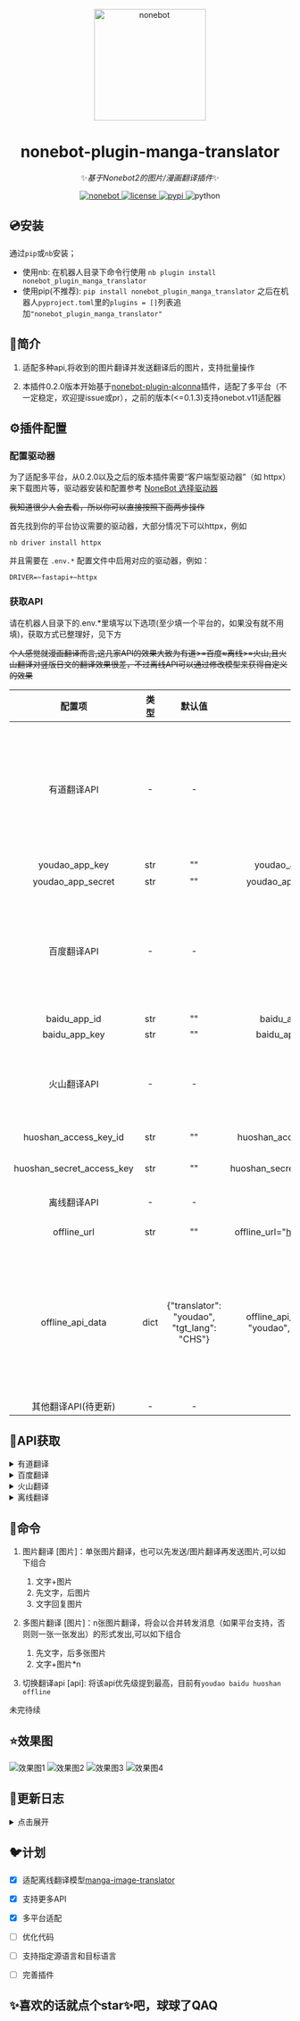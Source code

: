 <!-- markdownlint-disable MD033 -->
<p align="center">
  <a href="https://v2.nonebot.dev/"><img src="https://v2.nonebot.dev/logo.png" width="200" height="200" alt="nonebot"></a>
</p>
<div align="center">

# nonebot-plugin-manga-translator

✨*基于Nonebot2的图片/漫画翻译插件*✨

<a href="https://github.com/nonebot/nonebot2">
  <img src="https://img.shields.io/badge/nonebot-v2-red" alt="nonebot">
</a>
<a href="./LICENSE">
    <img src="https://img.shields.io/github/license/maoxig/nonebot-plugin-manga-translator" alt="license">
</a>
<a href="https://pypi.python.org/pypi/nonebot-plugin-manga-translator">
    <img src="https://img.shields.io/pypi/v/nonebot-plugin-manga-translator" alt="pypi">
</a>
<img src="https://img.shields.io/badge/python-3.8+-blue.svg" alt="python">

<div align="left">

## 💿安装

通过`pip`或`nb`安装；

- 使用nb:
  在机器人目录下命令行使用
  `nb plugin install nonebot_plugin_manga_translator`
- 使用pip(不推荐):
  `pip install nonebot_plugin_manga_translator`
  之后在机器人`pyproject.toml`里的`plugins = []`列表追加`"nonebot_plugin_manga_translator"`

## 📖简介

1. 适配多种api,将收到的图片翻译并发送翻译后的图片，支持批量操作

2. 本插件0.2.0版本开始基于[nonebot-plugin-alconna](https://github.com/nonebot/plugin-alconna/tree/master)插件，适配了多平台（不一定稳定，欢迎提issue或pr），之前的版本(<=0.1.3)支持onebot.v11适配器

## ⚙️插件配置

### 配置驱动器​

为了适配多平台，从0.2.0以及之后的版本插件需要“客户端型驱动器”（如 httpx）来下载图片等，驱动器安装和配置参考 [NoneBot 选择驱动器](https://nonebot.dev/docs/advanced/driver)

~~我知道很少人会去看，所以你可以直接按照下面两步操作~~

首先找到你的平台协议需要的驱动器，大部分情况下可以httpx，例如

```
nb driver install httpx
```

并且需要在 `.env.*` 配置文件中启用对应的驱动器，例如：

```
DRIVER=~fastapi+~httpx
```

### 获取API

请在机器人目录下的.env.*里填写以下选项(至少填一个平台的，如果没有就不用填)，获取方式已整理好，见下方

~~个人感觉就漫画翻译而言,这几家API的效果大致为有道>=百度≈离线>=火山,且火山翻译对竖版日文的翻译效果很差，不过离线API可以通过修改模型来获得自定义的效果~~

|          配置项           | 类型  |                   默认值                    |                           示例                           | 说明                                                                                   | API定价                                                    |
| :-----------------------: | :---: | :-----------------------------------------: | :------------------------------------------------------: | :------------------------------------------------------------------------------------- | :--------------------------------------------------------- |
|        有道翻译API        |   -   |                      -                      |                            -                             | -                                                                                      | 新用户送一定额度,梯度收费，0<月调用量<100w时,0.04元/张     |
|      youdao_app_key       |  str  |                     ""                      |                  youdao_app_key="xxxxx"                  | 应用ID                                                                                 |                                                            |
|     youdao_app_secret     |  str  |                     ""                      |                youdao_app_secret="xxxxxx"                | 应用秘钥                                                                               |                                                            |
|        百度翻译API        |   -   |                      -                      |                            -                             | -                                                                                      | 每月1万次免费调用量，之后按梯度收费,最高0.04元/次          |
|       baidu_app_id        |  str  |                     ""                      |                   baidu_app_id="66666"                   | APP ID                                                                                 |                                                            |
|       baidu_app_key       |  str  |                     ""                      |                  baidu_app_key="xxxxxx"                  | 密钥                                                                                   |                                                            |
|        火山翻译API        |   -   |                      -                      |                            -                             | -                                                                                      | 每月前100张免费，之后0.04元/张                             |
|   huoshan_access_key_id   |  str  |                     ""                      |              huoshan_access_key_id="AK***"               | Access Key ID                                                                          |                                                            |
| huoshan_secret_access_key |  str  |                     ""                      |             huoshan_secret_access_key="UT**"             | Secret Access Key                                                                      |                                                            |
|        离线翻译API        |   -   |                      -                      |                            -                             | -                                                                                      | 可能是电费?                                                |
|        offline_url        |  str  |                     ""                      |          offline_url="<http://127.0.0.1:5003>"           | 见下方说明                                                                             |                                                            |
|       offline_api_data        | dict  | {"translator": "youdao", "tgt_lang": "CHS"} | offline_api_data={"translator": "youdao", "tgt_lang": "CHS"} | 参考 [manga-image-translator](https://github.com/zyddnys/manga-image-translator)的文档 | 需要注意.env里面填写如果字典是跨行字典，需要添加一层单引号包裹 |
|    其他翻译API(待更新)    |   -   |                      -                      |                            -                             | -                                                                                      |                                                            |

## 🔑API获取

<details>
<summary>有道翻译</summary>

1. 在[有道智云AI开放平台](https://ai.youdao.com/#/)注册并登录后，进入控制台
2. 在左侧`自然语言翻译服务`里的`图片翻译`里创建应用，选择服务和接入方式分别为`图片翻译`和`API`，其他项随意。
![Image text](https://github.com/maoxig/nonebot-plugin-manga-translator/blob/main/resource/有道翻译.png)
3. 创建后将`应用ID`和`应用秘钥`按照上面的配置说明分别填入.env.*文件里即可

</details>

<details>
<summary>百度翻译</summary>

   1. 在[百度翻译开放平台](https://api.fanyi.baidu.com/)注册并登录
   2. 找到`产品服务`的`图片翻译`,申请创建
   3. 创建后在`管理控制台`的`总览`中找到`APP ID`和`密钥`,根据上面的配置说明填入.env.*文件

</details>

<details>
<summary>火山翻译</summary>

   1. 根据火山引擎的[文档](https://www.volcengine.com/docs/4640/130872)，按流程注册
   2. 创建好服务后获取到密钥，分别为`Access Key ID`和`Secret Access Key`，然后点击`Secret Access Key`下的按钮显示出密钥
   3. 分别根据上面的配置说明填入.env.*文件

</details>

<details>
<summary>离线翻译</summary>
(该方案对设备配置要求较高，建议在有足够的硬盘空间、内存、显存，或有一台能为bot处理请求的服务器时考虑使用该方案)

   1. 参考[manga-image-translator](https://github.com/zyddnys/manga-image-translator)的说明，克隆仓库，并安装相关依赖(可能需要额外安装`pydensecrf`)
   2. 安装好依赖后，在仓库目录下运行

      ```python
      python -m manga_translator -v --mode web --use-cuda
      # the demo will be serving on http://127.0.0.1:5003，此时会提供一个网页，可以点击打开
      ```

   3. 如果你的设备没有成功安装cuda(要求pytorch的版本和cuda对应，不对应请重装)，请去掉参数`--use-cuda`，如果图片处理过程中爆显存，请改成`--use-cuda-limited`

   4. 你可以访问控制台给出的网址，**尝试先手动翻译一张图片**，此时会根据选项下载需要的模型(为防止下载失败，也可以提前手动下载)
   5. 如果bot和翻译器在同一台设备，那么.env填写`offline_url="http://127.0.0.1:5003"`即可，如果不在同一台设备，你**可能**还需要放行防火墙、端口转发等，并且填写内容也会有所变化
   6. 关于.env填写的offline_api_data，需要参考[文档](https://github.com/zyddnys/manga-image-translator/blob/main/README.md),修改字典`data`，从而指定你想要的OCR模型和翻译模型以及修复模型。需要注意在填写.env时，如果是多行字典，参考[NB文档](https://nonebot.dev/docs/next/appendices/config#%E9%85%8D%E7%BD%AE%E9%A1%B9%E8%A7%A3%E6%9E%90)，需要在外面添加引号，例如
    
      ```
      offline_api_data =
      '
      {
        "translator": "youdao",
        "tgt_lang": "CHS",
        "ocr": "mocr"
      }
      '
      ```

      单行字典则不需要
      ```
      offline_api_data ={"translator": "youdao","tgt_lang": "CHS","ocr": "mocr"}
      ```
</details>

## 🎉命令

1. 图片翻译 [图片]：单张图片翻译，也可以先发送/图片翻译再发送图片,可以如下组合

    1. 文字+图片
    2. 先文字，后图片
    3. 文字回复图片

2. 多图片翻译 [图片]：n张图片翻译，将会以合并转发消息（如果平台支持，否则则一张一张发出）的形式发出,可以如下组合

    1. 先文字，后多张图片
    2. 文字+图片*n
3. 切换翻译api [api]: 将该api优先级提到最高，目前有`youdao baidu huoshan offline`

未完待续

## ⭐效果图

![效果图1](https://github.com/maoxig/nonebot-plugin-manga-translator/blob/main/resource/效果图1.jpg)
![效果图2](https://github.com/maoxig/nonebot-plugin-manga-translator/blob/main/resource/效果图2.jpg)
![效果图3](https://github.com/maoxig/nonebot-plugin-manga-translator/blob/main/resource/效果图3.jpg)
![效果图4](https://github.com/maoxig/nonebot-plugin-manga-translator/blob/main/resource/效果图4.PNG)

## 🌙更新日志

<details>
<summary>点击展开</summary>

- 2024-10-27:

  - 将offline的配置移到.env，增强错误提示

- 2024-08-17:

  - 兼容pydantic V2

- 2024-04-23:

  - 更新PIL版本，修复压缩png图片时失败

- 2024-04-23:

  - 更新版本，这个版本起开始基于[nonebot-plugin-alconna](https://github.com/nonebot/plugin-alconna/tree/master)插件支持多适配器多平台(可能有bug)，同时更新nonebot2依赖至2.2.0以上

- 2023-06-09:

  - 更新插件元数据

- 2023-05-03:

  - 更新说明文档
  - 适配[火山翻译api](https://translate.volcengine.com/api),你可以选择接入火山翻译提供的API

- 2023-05-01:

  - 添加切换api的功能，你可以将某个api优先级设为最高
  - 适配离线翻译api[manga-image-translator](https://github.com/zyddnys/manga-image-translator),现在你可以体验本地的翻译

- 2023-04-28:

  - 插件发布

</details>

## 🐦计划

- [x] 适配离线翻译模型[manga-image-translator](https://github.com/zyddnys/manga-image-translator)

- [x] 支持更多API

- [x] 多平台适配

- [ ] 优化代码

- [ ] 支持指定源语言和目标语言

- [ ] 完善插件

## ✨喜欢的话就点个star✨吧，球球了QAQ
